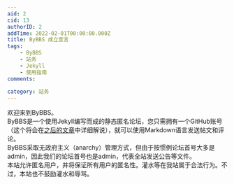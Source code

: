 ```yaml
---
aid: 2
cid: 13
authorID: 2
addTime: 2022-02-01T00:00:00.000Z
title: ByBBS 成立宣言
tags:
    - ByBBS
    - 站务
    - Jekyll
    - 使用指南
comments:
    
category: 站务
---
```


欢迎来到ByBBS。  
ByBBS是一个使用Jekyll编写而成的静态匿名论坛，您只需拥有一个GitHub账号（这个将会在[之后的文章](https://terminus2021.github.io/bybbs/t/1860.html)中详细解说），就可以使用Markdown语言发送帖文和评论。  
ByBBS采取无政府主义（anarchy）管理方式，但由于按惯例论坛首号大多是admin，因此我们的论坛首号也是admin，代表全站发送公告等文件。  
本站允许匿名用户，并将保证所有用户的匿名性。灌水等在我站属于合法行为。不过，本站也不鼓励灌水和辱骂。
